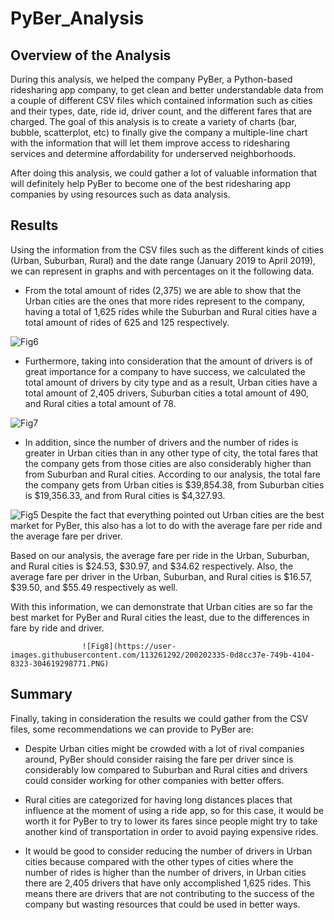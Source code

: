 # PyBer_Analysis

## Overview of the Analysis

During this analysis, we helped the company PyBer, a Python-based ridesharing app company, to get clean and better understandable data from a couple of different CSV files which contained information such as cities and their types, date, ride id, driver count, and the different fares that are charged. The goal of this analysis is to create a variety of charts (bar, bubble, scatterplot, etc) to finally give the company a multiple-line chart with the information that will let them improve access to ridesharing services and determine affordability for underserved neighborhoods.

After doing this analysis, we could gather a lot of valuable information that will definitely help PyBer to become one of the best ridesharing app companies by using resources such as data analysis.

## Results

Using the information from the CSV files such as the different kinds of cities (Urban, Suburban, Rural) and the date range (January 2019 to April 2019), we can represent in graphs and with percentages on it the following data.

- From the total amount of rides (2,375) we are able to show that the Urban cities are the ones that more rides represent to the company, having a total of 1,625 rides while the Suburban and Rural cities have a total amount of rides of 625 and 125 respectively. 

![Fig6](https://user-images.githubusercontent.com/113261292/200179448-05069368-551c-480e-a1c8-cf788c6b20bb.png)
- Furthermore, taking into consideration that the amount of drivers is of great importance for a company to have success, we calculated the total amount of drivers by city type and as a result, Urban cities have a total amount of 2,405 drivers, Suburban cities a total amount of 490, and Rural cities a total amount of 78.

![Fig7](https://user-images.githubusercontent.com/113261292/200179475-514db61d-f4f7-42bc-a309-d0cf036e747c.png)
- In addition, since the number of drivers and the number of rides is greater in Urban cities than in any other type of city, the total fares that the company gets from those cities are also considerably higher than from Suburban and Rural cities. According to our analysis, the total fare the company gets from Urban cities is $39,854.38, from Suburban cities is $19,356.33, and from Rural cities is $4,327.93. 

![Fig5](https://user-images.githubusercontent.com/113261292/200179478-bd14402d-1b10-4ec5-b1e1-62edebffc75f.png)
Despite the fact that everything pointed out Urban cities are the best market for PyBer, this also has a lot to do with the average fare per ride and the average fare per driver. 

Based on our analysis, the average fare per ride in the Urban, Suburban, and Rural cities is $24.53, $30.97, and $34.62 respectively. Also, the average fare per driver in the Urban, Suburban, and Rural cities is $16.57,  $39.50, and $55.49 respectively as well. 

With this information, we can demonstrate that Urban cities are so far the best market for PyBer and Rural cities the least, due to the differences in fare by ride and driver.  

                    ![Fig8](https://user-images.githubusercontent.com/113261292/200202335-0d8cc37e-749b-4104-8323-304619298771.PNG)

## Summary

Finally, taking in consideration the results we could gather from the CSV files, some recommendations we can provide to PyBer are:

- Despite Urban cities might be crowded with a lot of rival companies around, PyBer should consider raising the fare per driver since is considerably low compared to Suburban and Rural cities and drivers could consider working for other companies with better offers.

- Rural cities are categorized for having long distances places that influence at the moment of using a ride app, so for this case, it would be worth it for PyBer to try to lower its fares since people might try to take another kind of transportation in order to avoid paying expensive rides.

- It would be good to consider reducing the number of drivers in Urban cities because compared with the other types of cities where the number of rides is higher than the number of drivers, in Urban cities there are 2,405 drivers that have only accomplished 1,625 rides. This means there are drivers that are not contributing to the success of the company but wasting resources that could be used in better ways. 
